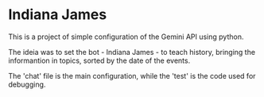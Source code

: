 # Indiana James

This is a project of simple configuration of the Gemini API using python. 

The ideia was to set the bot - Indiana James - to teach history, bringing the informantion in topics, sorted by the date of the events.

The 'chat' file is the main configuration, while the 'test' is the code used for debugging.
